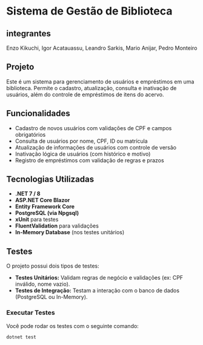 # Sistema de Gestão de Biblioteca

## integrantes
Enzo Kikuchi, Igor Acatauassu, Leandro Sarkis, Mario Anijar, Pedro Monteiro

## Projeto
Este é um sistema para gerenciamento de usuários e empréstimos em uma biblioteca. Permite o cadastro, atualização, consulta e inativação de usuários, além do controle de empréstimos de itens do acervo.

## Funcionalidades

- Cadastro de novos usuários com validações de CPF e campos obrigatórios
- Consulta de usuários por nome, CPF, ID ou matrícula
- Atualização de informações de usuários com controle de versão
- Inativação lógica de usuários (com histórico e motivo)
-  Registro de empréstimos com validação de regras e prazos

## Tecnologias Utilizadas

- **.NET 7 / 8**
- **ASP.NET Core Blazor**
- **Entity Framework Core**
- **PostgreSQL (via Npgsql)**
- **xUnit** para testes
- **FluentValidation** para validações
- **In-Memory Database** (nos testes unitários)

## Testes

O projeto possui dois tipos de testes:

- **Testes Unitários:** Validam regras de negócio e validações (ex: CPF inválido, nome vazio).
- **Testes de Integração:** Testam a interação com o banco de dados (PostgreSQL ou In-Memory).

### Executar Testes

Você pode rodar os testes com o seguinte comando:

```bash
dotnet test
